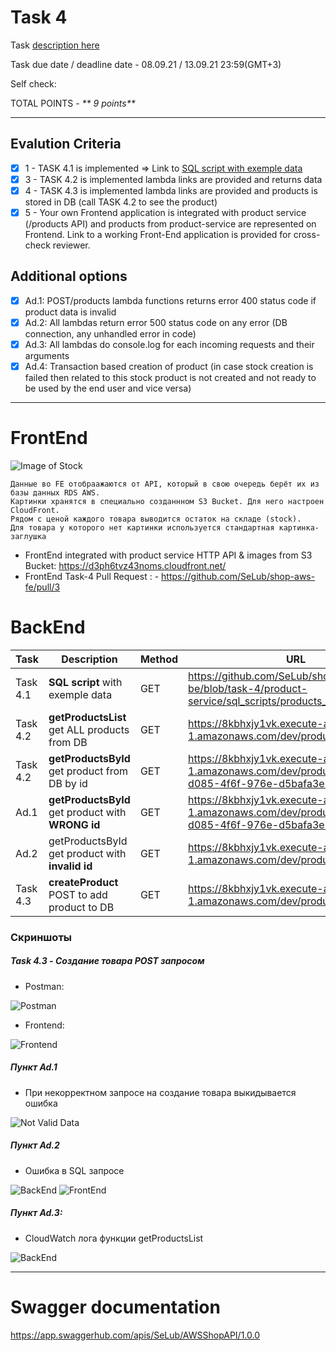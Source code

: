 # __Task 4__

Task [description here](https://github.com/EPAM-JS-Competency-center/cloud-development-course-initial/blob/main/task4-integration-with-database/task.md)

Task due date / deadline date - 08.09.21 / 13.09.21 23:59(GMT+3)

Self check:
 
 TOTAL POINTS - _** 9 points**_
 
-----------
## __Evalution Criteria__

- [x] 1 - TASK 4.1 is implemented => Link to [SQL script with exemple data](https://github.com/SeLub/shop-aws-be/blob/task-4/product-service/sql_scripts/products_and_stocks.sql)
- [x] 3 - TASK 4.2 is implemented lambda links are provided and returns data
- [x] 4 - TASK 4.3 is implemented lambda links are provided and products is stored in DB (call TASK 4.2 to see the product)
- [x] 5 - Your own Frontend application is integrated with product service (/products API) and products from product-service are represented on Frontend. Link to a working Front-End application is provided for cross-check reviewer.

## __Additional options__

- [x] Ad.1: POST/products lambda functions returns error 400 status code if product data is invalid
- [x] Ad.2: All lambdas return error 500 status code on any error (DB connection, any unhandled error in code)
- [x] Ad.3: All lambdas do console.log for each incoming requests and their arguments
- [x] Ad.4: Transaction based creation of product (in case stock creation is failed then related to this stock product is not created and not ready to be used by the end user and vice versa)
------------
# __FrontEnd__

![Image of Stock](https://github.com/SeLub/shop-aws-be/blob/task-4/product-service/stock_count.png)

```
Данные во FE отобраажаются от API, который в свою очередь берёт их из базы данных RDS AWS.
Картинки хранятся в специально созданнном S3 Bucket. Для него настроен CloudFront.
Рядом с ценой каждого товара выводится остаток на складе (stock).
Для товара у которого нет картинки используется стандартная картинка-заглушка
```

* FrontEnd integrated with product service HTTP API & images from S3 Bucket: https://d3ph6tvz43noms.cloudfront.net/ 
* FrontEnd Task-4 Pull Request : - https://github.com/SeLub/shop-aws-fe/pull/3

# __BackEnd__

Task   | Description | Method | URL 
-------|-------------|--------|-----
Task 4.1 | __SQL script__ with exemple data | GET | https://github.com/SeLub/shop-aws-be/blob/task-4/product-service/sql_scripts/products_and_stocks.sql
Task 4.2 | __getProductsList__ get ALL products from DB | GET | https://8kbhxjy1vk.execute-api.eu-central-1.amazonaws.com/dev/products
Task 4.2 | __getProductsById__ get product from DB by id | GET | https://8kbhxjy1vk.execute-api.eu-central-1.amazonaws.com/dev/products/830be059-d085-4f6f-976e-d5bafa3e1162
Ad.1 | __getProductsById__ get product with __WRONG id__ | GET | https://8kbhxjy1vk.execute-api.eu-central-1.amazonaws.com/dev/products/830be059-d085-4f6f-976e-d5bafa3e1165
Ad.2 | getProductsById get product with __invalid id__ | GET | https://8kbhxjy1vk.execute-api.eu-central-1.amazonaws.com/dev/products/777
Task 4.3 | __createProduct__ POST to add product to DB | GET | https://8kbhxjy1vk.execute-api.eu-central-1.amazonaws.com/dev/products/

### Скриншоты 

##### Task 4.3 - Создание товара POST запросом

- Postman:

![Postman](https://github.com/SeLub/shop-aws-be/blob/task-4/product-service/postaman.png)

- Frontend:

![Frontend](https://github.com/SeLub/shop-aws-be/blob/task-4/product-service/postman_2.png)


##### Пункт Ad.1

- При некорректном запросе на создание товара выкидывается ошибка

![Not Valid Data](https://github.com/SeLub/shop-aws-be/blob/task-4/product-service/not_valid.png)


##### Пункт Ad.2

- Ошибка в SQL запросе

![BackEnd](https://github.com/SeLub/shop-aws-be/blob/task-4/product-service/ErrMsgBackend.png)
![FrontEnd](https://github.com/SeLub/shop-aws-be/blob/task-4/product-service/ErrMsgFrontend.png)

##### Пункт Ad.3:

- CloudWatch лога функции getProductsList

![BackEnd](https://github.com/SeLub/shop-aws-be/blob/task-4/product-service/console_log.png)

------------

# __Swagger documentation__

https://app.swaggerhub.com/apis/SeLub/AWSShopAPI/1.0.0
